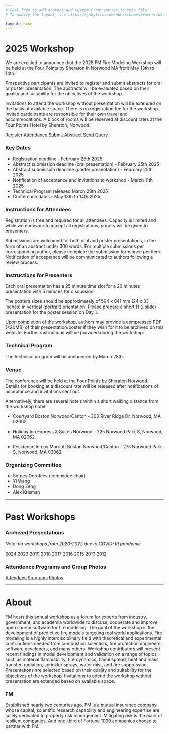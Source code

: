 ```yaml
---
# Feel free to add content and custom Front Matter to this file.
# To modify the layout, see https://jekyllrb.com/docs/themes/#overriding-theme-defaults

layout: base
---
```


# 2025 Workshop

We are excitied to announce that the 2025 FM Fire Modeling Workshop will be held at the Four Points by Sheraton in Norwood MA from May 13th to 14th. 

Prospective participants are invited to register and submit abstracts for oral or poster presentation. The abstracts will be evaluated based on their quality and suitability for the objectives of the workshop.

Invitations to attend the workshop without presentation will be extended on the basis of available space. There is no registration fee for the workshop. Invited participants are responsible for their own travel and accommodations. A block of rooms will be reserved at discount rates at the Four Points Hotel by Sheraton, Norwood.

<div class="button-container">
  <a href="https://forms.office.com/Pages/ResponsePage.aspx?id=k8a3xUhIUUS7AuqSPmvrUip_3voh2mFPlx2hYVhmtmJUMVJZUkxLVkVUTTdaUTRDNTNNMUJPR1FONiQlQCN0PWcu" target="_blank" class="button">Register Attendance</a>
  <a href="https://forms.office.com/Pages/ResponsePage.aspx?id=k8a3xUhIUUS7AuqSPmvrUip_3voh2mFPlx2hYVhmtmJUNUM2NUFFNEpFUUtQRVBENDNKSkNHTDdJTCQlQCN0PWcu" target="_blank" class="button">Submit Abstract</a>
    <a href="https://forms.office.com/Pages/ResponsePage.aspx?id=k8a3xUhIUUS7AuqSPmvrUip_3voh2mFPlx2hYVhmtmJUMTNWMUhPTk5ZUE8wRTRYN0xaOFcyWkhFOCQlQCN0PWcu" target="_blank" class="button">Send Query</a>
</div>


### Key Dates

*   Registration deadline - February 25th 2025
*   Abstract submission deadline (oral presentation) - February 25th 2025
*   Abstract submission deadline (poster presentation) - February 25th 2025
*   Notification of acceptance and invitations to workshop - March 11th 2025
*   Technical Program released March 28th 2025
*   Conference dates - May 13th to 14th 2025 

### Instructions for Attendees

Registration is free and required for all attendees. Capacity is limited and while we endevour to accept all registrations, priority will be given to presenters. 

Submissions are welcomed for both oral and poster presentations, in the form of an abstract under 300 words. For multiple submissions per corresponding author, please complete the submission form once per item. Notification of acceptance will be communicated to authors following a review process. 

### Instructions for Presenters

Each oral presentation has a 25 minute time slot for a 20 minutes presentation with 5 minutes for discussion.

The posters sizes should be approximately of 594 x 841 mm (24 x 33 inches) in vertical (portrait) orientation. Please prepare a short (1-2 slide) presentation for the poster session on Day 1.

Upon completion of the workshop, authors may provide a compressed PDF (<20MB) of their presentation/poster if they wish for it to be archived on this website. Further instructions will be provided during the workshop.

### Technical Program

The technical program will be announced by March 28th.

### Venue

The conference will be held at the Four Points by Sheraton Norwood. Details for booking at a discount rate will be released after notifications of acceptance and invitations sent out.

<!--
A discounted rate for accommodation is available at this venue through a block booking:

* Book via phone - TBA
* Book via email -  TBA
* Include reference - TBA
* Block booking rate expiry - TBA
-->

Alternatively, there are several hotels within a short walking distance from the workshop hotel:
 
* Courtyard Boston Norwood/Canton - 300 River Ridge Dr, Norwood, MA 02062
 
* Holiday Inn Express & Suites Norwood - 225 Norwood Park S, Norwood, MA 02062
 
* Residence Inn by Marriott Boston Norwood/Canton - 275 Norwood Park S, Norwood, MA 02062

<!--

#### Instructions for Presenters

Each oral presentation has a 25 minute time slot for a 20 minutes presentation with 5 minutes for discussion.

The posters sizes should be approximately of 594 x 841 mm (24 x 33 inches) in vertical (portrait) orientation. Please prepare a short (1-2 slide) presentation for the poster session on Day 1.

### Instructions for Attendees

Registrations and submissions have now closed for the 2024 workshop. All attendees and presenters have been notified, please consult the technical program for further details. If you have any other questions, please use the "Query" form below and we will respond as soon as possible.

<div class="button-container">
  <a href="https://forms.office.com/Pages/ResponsePage.aspx?id=k8a3xUhIUUS7AuqSPmvrUip_3voh2mFPlx2hYVhmtmJURUZYOUQxQzNMVjJFNFRWWjRPT09XN1pIOCQlQCN0PWcu" target="_blank" class="button">Query</a>
</div>

Registration is free and required for all attendees. Capacity is limited and while we endevour to accept all registrations, priority will be given to presenters. Notification of successful registration will be sent by March 12th.

Submissions are welcomed for both oral and poster presentations, in the form of an abstract under 300 words. For multiple submissions per corresponding author, please complete the submission form once per item. Notification of acceptance will be communicated to authors following a review process. 

Upon completion of the workshop, authors may provide a compressed PDF (<20MB) of their presentation/poster if they wish for it to be archived on this website. Further instructions will be provided during the workshop.


<div class="button-container">
  <a href="https://forms.office.com/Pages/ResponsePage.aspx?id=k8a3xUhIUUS7AuqSPmvrUip_3voh2mFPlx2hYVhmtmJUREgwNkM0NERCM1hMUFZPN0pWRloxRkRHVyQlQCN0PWcu" target="_blank" class="button">Register</a>
  <a href="https://forms.office.com/Pages/ResponsePage.aspx?id=k8a3xUhIUUS7AuqSPmvrUip_3voh2mFPlx2hYVhmtmJUNDc1MDA1NDdMRUVNQ1hBN0FHMkgzM1dUOSQlQCN0PWcu" target="_blank" class="button">Submit</a>
</div>


### Key Dates


*   <s>Registration deadline - March 5th 2024</s>
*   <s>Abstract submission deadline (oral presentation) - March 5th 2024</s>
*   <s>Abstract submission deadline (poster presentation) - March 5th 2024</s>
*   <s>Notification of acceptance - March 12th 2024</s>
*   <s>Discounted booking at Four Points by Sheraton Norwood - March 18th 2024</s>
*   Conference dates - April 17th to 18th 2024 

### Venue

The conference will be held at the Four Points by Sheraton Norwood.

A discounted rate for accommodation is available at this venue through a block booking:

* Book via phone - +1.(781).769.7900
* Book via email -  Lucy.Finnerty@hobbsbrook.com
* Include reference - "FM Global Open Source CFD Fire Modeling Workshop"
* Block booking rate expiry - March 18th


<iframe src="https://www.google.com/maps/embed?pb=!1m18!1m12!1m3!1d3579.8013777119777!2d-71.19759945384317!3d42.175556824765955!2m3!1f0!2f0!3f0!3m2!1i1024!2i768!4f13.1!3m3!1m2!1s0x89e47e27d2a8041f%3A0xbea69834124e883d!2sFour%20Points%20by%20Sheraton%20Norwood!5e0!3m2!1sen!2sau!4v1703117523996!5m2!1sen!2sau" width="300" height="225" style="border:0;" allowfullscreen="false" loading="lazy" referrerpolicy="no-referrer-when-downgrade"></iframe>

Alternatively, there are several hotels within a short walking distance from the workshop hotel:
 
* Courtyard Boston Norwood/Canton - 300 River Ridge Dr, Norwood, MA 02062
 
* Holiday Inn Express & Suites Norwood - 225 Norwood Park S, Norwood, MA 02062
 
* Residence Inn by Marriott Boston Norwood/Canton - 275 Norwood Park S, Norwood, MA 02062

-->

### Organizing Committee

* Sergey Dorofeev (committee chair)
* Yi Wang
* Dong Zeng
* Alex Krisman

* * *

# Past Workshops

### Archived Presentations

_Note: no workshops from 2020-2022 due to COVID-19 pandemic_

<div class="button-container">
  <a href="{{ site.github.repository_url }}/tree/main/archive/2024" target="_blank" class="button">2024</a>
  <a href="{{ site.github.repository_url }}/tree/main/archive/2023" target="_blank" class="button">2023</a>
  <a href="{{ site.github.repository_url }}/tree/main/archive/2019" target="_blank" class="button">2019</a>
  <a href="{{ site.github.repository_url }}/tree/main/archive/2018" target="_blank" class="button">2018</a>
  <a href="{{ site.github.repository_url }}/tree/main/archive/2017" target="_blank" class="button">2017</a>
  <a href="{{ site.github.repository_url }}/tree/main/archive/2016" target="_blank" class="button">2016</a>
  <a href="{{ site.github.repository_url }}/tree/main/archive/2015" target="_blank" class="button">2015</a>
  <a href="{{ site.github.repository_url }}/tree/main/archive/2013" target="_blank" class="button">2013</a>
  <a href="{{ site.github.repository_url }}/tree/main/archive/2012" target="_blank" class="button">2012</a>
</div>

### Attendence Programs and Group Photos

<div class="button-container">
  <a href="{{ site.github.repository_url }}/tree/main/archive/attendees" target="_blank" class="button">Attendees</a>
  <a href="{{ site.github.repository_url }}/tree/main/archive/programs" target="_blank" class="button">Programs</a>
  <a href="{{ site.github.repository_url }}/tree/main/archive/photos" target="_blank" class="button">Photos</a>
</div>


* * * 


# About 

FM hosts this annual workshop as a forum for experts from industry, government, and academia worldwide to discuss, cooperate and improve open source software for fire modeling. The goal of the workshop is the development of predictive fire models targeting real world applications. Fire modeling is a highly interdisciplinary field with theoretical and experimental contributions needed from combustion scientists, fire protection engineers, software developers, and many others. Workshop contributors will present recent findings in model development and validation on a range of topics, such as material flammability, fire dynamics, flame spread, heat and mass transfer, radiation, sprinkler sprays, water mist, and fire suppression. Presentations are selected based on their quality and suitability for the objectives of the workshop. Invitations to attend the workshop without presentation are extended based on available space.

### FM

Established nearly two centuries ago, FM is a mutual insurance company whose capital, scientific research capability and engineering expertise are solely dedicated to property risk management. Mitigating risk is the mark of resilient companies. And one-third of Fortune 1000 companies choose to partner with FM.
